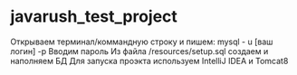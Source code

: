 # javarush_test_project
Открываем терминал/коммандную строку и пишем: mysql - u [ваш логин] -p
Вводим пароль
Из файла /resources/setup.sql создаем и наполняем БД
Для запуска проэкта используем IntelliJ IDEA и Tomcat8

